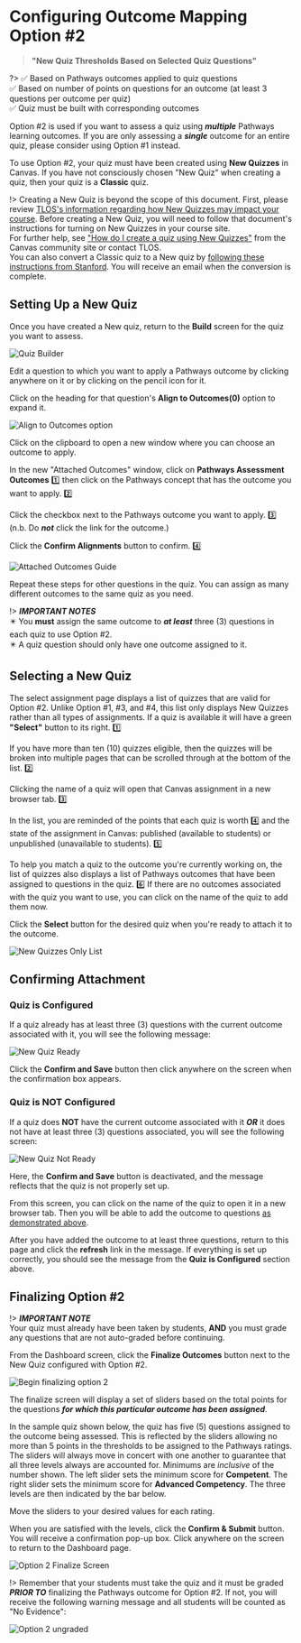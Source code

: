 # Configuring Outcome Mapping Option #2

> **"New Quiz Thresholds Based on Selected Quiz Questions"**

?> :white_check_mark: Based on Pathways outcomes applied to quiz questions  
:white_check_mark: Based on number of points on questions for an outcome (at least 3 questions per outcome per quiz)  
:white_check_mark: Quiz must be built with corresponding outcomes

Option #2 is used if you want to assess a quiz using ***multiple*** Pathways learning outcomes.  If you are only assessing a ***single*** outcome for an entire quiz, please consider using Option #1 instead.

To use Option #2, your quiz must have been created using **New Quizzes** in Canvas. If you have not consciously chosen "New Quiz" when creating a quiz, then your quiz is a **Classic** quiz.

!> Creating a New Quiz is beyond the scope of this document. First, please review [TLOS's information regarding how New Quizzes may impact your course](https://docs.google.com/document/d/1x9UzmXJjRu_THnXA6l759l9qiaO8AOLDi_nD6y9u6fY/edit#heading=h.424hqqt677wu). Before creating a New Quiz, you will need to follow that document's instructions for turning on New Quizzes in your course site.  
For further help, see ["How do I create a quiz using New Quizzes"](https://community.canvaslms.com/t5/Instructor-Guide/How-do-I-create-a-quiz-using-New-Quizzes/ta-p/1173) from the Canvas community site or contact TLOS.   
You can also convert a Classic quiz to a New quiz by [following these instructions from Stanford](https://canvashelp.stanford.edu/hc/en-us/articles/4405026108179-Enable-and-Use-New-Quizzes#h_01HPJ2MZZSH23BTJDDXYYXY5G7).  You will receive an email when the conversion is complete.

## Setting Up a New Quiz

Once you have created a New quiz, return to the **Build** screen for the quiz you want to assess.

![Quiz Builder](/_media/quizbuilder.png "Quiz Builder")

Edit a question to which you want to apply a Pathways outcome by clicking anywhere on it or by clicking on the pencil icon for it.

Click on the heading for that question's **Align to Outcomes(0)** option to expand it.

![Align to Outcomes option](/_media/aligntooutcomes.png "Align to Outcomes option")

Click on the clipboard to open a new window where you can choose an outcome to apply.

In the new "Attached Outcomes" window, click on **Pathways Assessment Outcomes** :one: then click on the Pathways concept that has the outcome you want to apply. :two:

Click the checkbox next to the Pathways outcome you want to apply. :three: (n.b. Do ***not*** click the link for the outcome.)

Click the **Confirm Alignments** button to confirm. :four:

![Attached Outcomes Guide](/_media/attachedoutcomes.png "Attached Outcomes Guide")

Repeat these steps for other questions in the quiz.  You can assign as many different outcomes to the same quiz as you need.

!> ***IMPORTANT NOTES***  
:eight_pointed_black_star: You **must** assign the same outcome to ***at least*** three (3) questions in each quiz to use Option #2.  
:eight_pointed_black_star: A quiz question should only have one outcome assigned to it.

## Selecting a New Quiz

The select assignment page displays a list of quizzes that are valid for Option #2.  Unlike Option #1, #3, and #4, this list only displays New Quizzes rather than all types of assignments.  If a quiz is available it will have a green **"Select"** button to its right. :one:

If you have more than ten (10) quizzes eligible, then the quizzes will be broken into multiple pages that can be scrolled through at the bottom of the list. :two:

Clicking the name of a quiz will open that Canvas assignment in a new browser tab. :three:

In the list, you are reminded of the points that each quiz is worth :four: and the state of the assignment in Canvas: published (available to students) or unpublished (unavailable to students). :five:

To help you match a quiz to the outcome you're currently working on, the list of quizzes also displays a list of Pathways outcomes that have been assigned to questions in the quiz. :six: If there are no outcomes associated with the quiz you want to use, you can click on the name of the quiz to add them now.

Click the **Select** button for the desired quiz when you're ready to attach it to the outcome.

![New Quizzes Only List](/_media/newquizlist.png "New Quizzes Only List")

## Confirming Attachment

### Quiz is Configured

If a quiz already has at least three (3) questions with the current outcome associated with it, you will see the following message:

![New Quiz Ready](/_media/newquizready.png "New Quiz Ready")

Click the **Confirm and Save** button then click anywhere on the screen when the confirmation box appears.

### Quiz is NOT Configured

If a quiz does **NOT** have the current outcome associated with it ***OR*** it does not have at least three (3) questions associated, you will see the following screen:

![New Quiz Not Ready](/_media/quiznotready.png "New Quiz Not Ready")

Here, the **Confirm and Save** button is deactivated, and the message reflects that the quiz is not properly set up.

From this screen, you can click on the name of the quiz to open it in a new browser tab.  Then you will be able to add the outcome to questions [as demonstrated above](#setting-up-a-new-quiz).

After you have added the outcome to at least three questions, return to this page and click the **refresh** link in the message. If everything is set up correctly, you should see the message from the **Quiz is Configured** section above.

## Finalizing Option #2

!> ***IMPORTANT NOTE***  
Your quiz must already have been taken by students, **AND** you must grade any questions that are not auto-graded before continuing.

From the Dashboard screen, click the **Finalize Outcomes** button next to the New Quiz configured with Option #2.

![Begin finalizing option 2](/_media/finalizeoption2.png "Begin finalizing option 2")

The finalize screen will display a set of sliders based on the total points for the questions ***for which this particular outcome has been assigned***. 

In the sample quiz shown below, the quiz has five (5) questions assigned to the outcome being assessed. This is reflected by the sliders allowing no more than 5 points in the thresholds to be assigned to the Pathways ratings. The sliders will always move in concert with one another to guarantee that all three levels always are accounted for.  Minimums are *inclusive* of the number shown.  The left slider sets the minimum score for **Competent**.  The right slider sets the minimum score for **Advanced Competency**.  The three levels are then indicated by the bar below.

Move the sliders to your desired values for each rating.

When you are satisfied with the levels, click the **Confirm &amp; Submit** button. You will receive a confirmation pop-up box. Click anywhere on the screen to return to the Dashboard page.

![Option 2 Finalize Screen](/_media/option2finalizescreen.png "Option 2 Finalize Screen")

!> Remember that your students must take the quiz and it must be graded ***PRIOR TO*** finalizing the Pathways outcome for Option #2.  If not, you will receive the following warning message and all students will be counted as "No Evidence":

![Option 2 ungraded](/_media/option2ungraded.png "Option 2 ungraded")